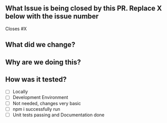 ## What Issue is being closed by this PR. Replace X below with the issue number
Closes #X

## What did we change?

## Why are we doing this?

## How was it tested?
- [ ] Locally
- [ ] Development Environment
- [ ] Not needed, changes very basic
- [ ] npm i successfully run
- [ ] Unit tests passing and Documentation done
